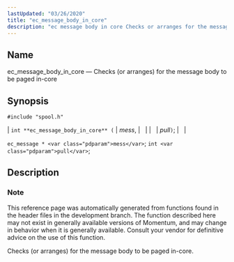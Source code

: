 ```yaml
---
lastUpdated: "03/26/2020"
title: "ec_message_body_in_core"
description: "ec message body in core Checks or arranges for the message body to be paged in core int ec message body in core mess pull ec message mess int pull This reference page was automatically generated from functions found in the header files in the development branch The function described..."
---
```


<a name="apis.ec_message_body_in_core"></a> 
## Name

ec_message_body_in_core — Checks (or arranges) for the message body to be paged in-core

## Synopsis

`#include "spool.h"`

| `int **ec_message_body_in_core** (` | <var class="pdparam">mess</var>, |   |
|   | <var class="pdparam">pull</var>`)`; |   |

`ec_message * <var class="pdparam">mess</var>`;
`int <var class="pdparam">pull</var>`;<a name="idp55257792"></a> 
## Description

### Note

This reference page was automatically generated from functions found in the header files in the development branch. The function described here may not exist in generally available versions of Momentum, and may change in behavior when it is generally available. Consult your vendor for definitive advice on the use of this function.

Checks (or arranges) for the message body to be paged in-core.